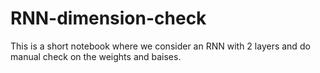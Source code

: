 # RNN-dimension-check

This is a short notebook where we consider an RNN with 2 layers and do manual check on the weights and baises.

